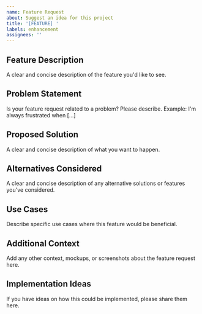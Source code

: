 ```yaml
---
name: Feature Request
about: Suggest an idea for this project
title: '[FEATURE] '
labels: enhancement
assignees: ''
---
```


## Feature Description
A clear and concise description of the feature you'd like to see.

## Problem Statement
Is your feature request related to a problem? Please describe.
Example: I'm always frustrated when [...]

## Proposed Solution
A clear and concise description of what you want to happen.

## Alternatives Considered
A clear and concise description of any alternative solutions or features you've considered.

## Use Cases
Describe specific use cases where this feature would be beneficial.

## Additional Context
Add any other context, mockups, or screenshots about the feature request here.

## Implementation Ideas
If you have ideas on how this could be implemented, please share them here.